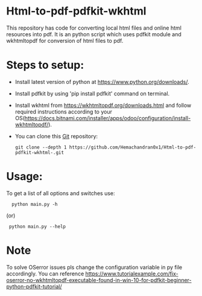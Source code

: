 # Html-to-pdf-pdfkit-wkhtml

This repository has code for converting local html files and online html resources into pdf.
It is an python script which uses pdfkit module and wkhtmltopdf for conversion of html files to pdf.

# Steps to setup:

* Install latest version of python at https://www.python.org/downloads/.
* Install pdfkit by using 'pip install pdfkit' command on terminal.
* Install wkhtml from https://wkhtmltopdf.org/downloads.html and follow required instructions according to your OS(https://docs.bitnami.com/installer/apps/odoo/configuration/install-wkhtmltopdf/).
* You can clone this [Git](https://github.com/Hemachandran0x1/Html-to-pdf-pdfkit-wkhtml-) repository:
    
      git clone --depth 1 https://github.com/Hemachandran0x1/Html-to-pdf-pdfkit-wkhtml-.git
    
# Usage:

To get a list of all options and switches use:
  
      python main.py -h
      
 (or)
     
     python main.py --help

# Note

To solve OSerror issues pls change the configuration variable in py file accordingly.
You can reference https://www.tutorialexample.com/fix-oserror-no-wkhtmltopdf-executable-found-in-win-10-for-pdfkit-beginner-python-pdfkit-tutorial/
